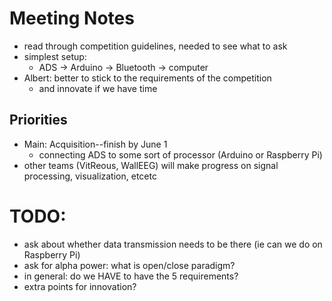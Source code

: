 # Meeting Notes
- read through competition guidelines, needed to see what to ask
- simplest setup:
  - ADS -> Arduino -> Bluetooth -> computer
- Albert: better to stick to the requirements of the competition
  - and innovate if we have time

## Priorities
- Main: Acquisition--finish by June 1
  - connecting ADS to some sort of processor (Arduino or Raspberry Pi)
- other teams (VitReous, WallEEG) will make progress on signal processing, visualization, etcetc

# TODO:
- ask about whether data transmission needs to be there (ie can we do on Raspberry Pi)
- ask for alpha power: what is open/close paradigm?
- in general: do we HAVE to have the 5 requirements?
- extra points for innovation?
